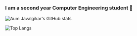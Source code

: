 ### I am a second year Computer Engineering student 👋

<!--
**AumJavalgikar/AumJavalgikar** is a ✨ _special_ ✨ repository because its `README.md` (this file) appears on your GitHub profile.

Here are some ideas to get you started:

- 🔭 I’m currently working on ...
- 🌱 I’m currently learning ...
- 👯 I’m looking to collaborate on ...
- 🤔 I’m looking for help with ...
- 💬 Ask me about ...
- 📫 How to reach me: ...
- 😄 Pronouns: ...
- ⚡ Fun fact: ...
-->

![Aum Javalgikar's GitHub stats](https://github-readme-stats.vercel.app/api?username=AumJavalgikar&show_icons=true&custom_title=Aum%20Javalgikar's%20GitHub%20stats&bg_color=30,02d6c9,9efd38,79e802,1efd87,02d6c9&title_color=0f02e3&border_color=58fcfe)

![Top Langs](https://github-readme-stats.vercel.app/api/top-langs/?username=AumJavalgikar&bg_color=30,02d6c9,9efd38,79e802,1efd87,02d6c9&title_color=0f02e3&border_color=58fcfe)
